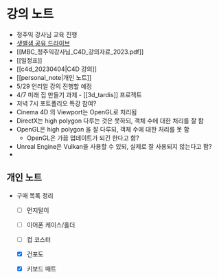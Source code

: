 # 강의 노트
- 정주익 강사님 교육 진행
- [샛별샘 공유 드라이브](https://drive.google.com/drive/folders/1G5A7AEy54BdMcG7E_hLtCaRpFrbIUR4u)
- [[MBC_정주익강사님_C4D_강의자료_2023.pdf]]
- [[일정표]]
- [[c4d_20230404|C4D 강의]]
- [[personal_note|개인 노트]]
- 5/29 언리얼 강의 진행할 예정
- 4/7 미래 집 만들기 과제 - [[3d_tardis]] 프로젝트
- 저녁 7시 포트폴리오 특강 참여?
- Cinema 4D 의 Viewport는 OpenGL로 처리됨
- DirectX는 high polygon 다루는 것은 못하되, 객체 수에 대한 처리를 잘 함
- OpenGL은 high polygon 을 잘 다루되, 객체 수에 대한 처리를 못 함
	- OpenGL은 가끔 업데이트가 되긴 한다고 함?
- Unreal Engine은 Vulkan을 사용할 수 있되, 실제로 잘 사용되지 않는다고 함?
- 

## 개인 노트
- 구매 목록 정리
	- [ ] 먼지털이
	- [ ] 이어폰 케이스/홀더
	- [ ] 컵 코스터
	- [x] 건포도
	- [x] 키보드 매트

